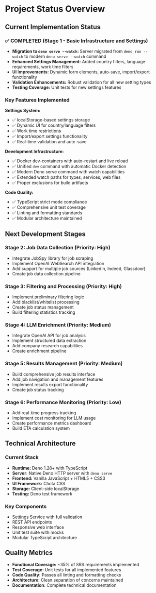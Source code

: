 # Project Status Overview

## Current Implementation Status

### ✅ COMPLETED (Stage 1 - Basic Infrastructure and Settings)

- **Migration to `deno serve --watch`:** Server migrated from `deno run --watch`
  to modern `deno serve --watch` command
- **Enhanced Settings Management:** Added country filters, language
  requirements, work time filters
- **UI Improvements:** Dynamic form elements, auto-save, import/export
  functionality
- **Validation Enhancements:** Robust validation for all new setting types
- **Testing Coverage:** Unit tests for new settings features

### Key Features Implemented

**Settings System:**

- ✅ localStorage-based settings storage
- ✅ Dynamic UI for country/language filters
- ✅ Work time restrictions
- ✅ Import/export settings functionality
- ✅ Real-time validation and auto-save

**Development Infrastructure:**

- ✅ Docker dev-containers with auto-restart and live reload
- ✅ Unified `dev` command with automatic Docker detection
- ✅ Modern Deno serve command with watch capabilities
- ✅ Extended watch paths for types, services, web files
- ✅ Proper exclusions for build artifacts

**Code Quality:**

- ✅ TypeScript strict mode compliance
- ✅ Comprehensive unit test coverage
- ✅ Linting and formatting standards
- ✅ Modular architecture maintained

## Next Development Stages

### Stage 2: Job Data Collection (Priority: High)

- Integrate JobSpy library for job scraping
- Implement OpenAI WebSearch API integration
- Add support for multiple job sources (LinkedIn, Indeed, Glassdoor)
- Create job data collection pipeline

### Stage 3: Filtering and Processing (Priority: High)

- Implement preliminary filtering logic
- Add blacklist/whitelist processing
- Create job status management
- Build filtering statistics tracking

### Stage 4: LLM Enrichment (Priority: Medium)

- Integrate OpenAI API for job analysis
- Implement structured data extraction
- Add company research capabilities
- Create enrichment pipeline

### Stage 5: Results Management (Priority: Medium)

- Build comprehensive job results interface
- Add job navigation and management features
- Implement results export functionality
- Create job status tracking

### Stage 6: Performance Monitoring (Priority: Low)

- Add real-time progress tracking
- Implement cost monitoring for LLM usage
- Create performance metrics dashboard
- Build ETA calculation system

## Technical Architecture

### Current Stack

- **Runtime:** Deno 1.28+ with TypeScript
- **Server:** Native Deno HTTP server with `deno serve`
- **Frontend:** Vanilla JavaScript + HTML5 + CSS3
- **UI Framework:** Chota CSS
- **Storage:** Client-side localStorage
- **Testing:** Deno test framework

### Key Components

- Settings Service with full validation
- REST API endpoints
- Responsive web interface
- Unit test suite with mocks
- Modular TypeScript architecture

## Quality Metrics

- **Functional Coverage:** ~35% of SRS requirements implemented
- **Test Coverage:** Unit tests for all implemented features
- **Code Quality:** Passes all linting and formatting checks
- **Architecture:** Clean separation of concerns maintained
- **Documentation:** Complete technical documentation
